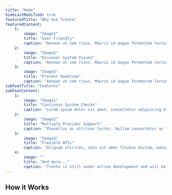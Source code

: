 ```yaml
---
title: "Home"
hideLastModified: true
featuredTitle: "Why Use Trento"
featuredContent:
    1:
        image: "Image1"
        title: "User Friendly"
        caption: "Aenean ut sem risus. Mauris id augue fermentum lectus placerat tin cidunt."
    2:
        image: "Image2"
        title: "Discover System Issues"
        caption: "Aenean ut sem risus. Mauris id augue fermentum lectus placerat tin cidunt."
    3:
        image: "Image3"
        title: "Prevent Downtime"
        caption: "Aenean ut sem risus. Mauris id augue fermentum lectus placerat tin cidunt."
subFeatTitle: "Features"
subFeatContent:
    1:
        image: "Image1"
        title: "Continous System Checks"
        caption: "Lorem ipsum dolor sit amet, consectetur adipiscing elit. Fusce porttitor, mi vitae varius euismod, tortor erat venenatis orci, ut malesuada lectus arcu quis est."
    2:
        image: "Image2"
        title: "Multiple Provider Support"
        caption: "Phasellus ac ultrices tortor. Nullam consectetur ac lorem accumsan commodo. Nulla at leo iaculis, posuere lacus non, vulputate ex."
    3:
        image: "Image3"
        title: "Flexible APIs"
        caption: "Aliquam ultrices, odio sit amet finibus dictum, massa tortor fringilla neque, ut maximus mauris nisl ac est. Donec quis laoreet metus. In rutrum tellus eu pretium blandit."
    4:
        image: ""
        title: "And more..."
        caption: "Trento is still under active development and will be releasing more features in the upcoming months."
---
```


## How it Works